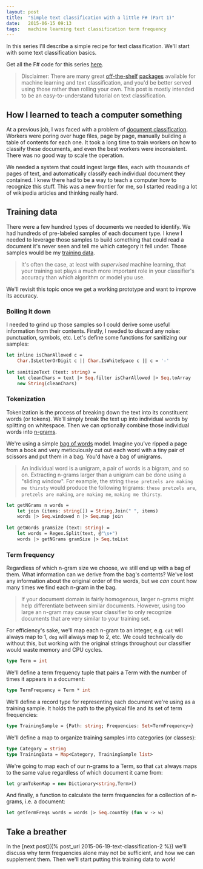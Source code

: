 ```yaml
---
layout: post
title:  "Simple text classification with a little F# (Part 1)"
date:   2015-06-15 09:13
tags:	machine learning text classification term frequency
---
```

In this series I'll describe a simple recipe for text classification. We'll start with some text classification basics.

Get all the F# code for this series [here](https://github.com/taylorwood/ADRDemo).

> Disclaimer: There are many great [off-the-shelf](https://code.google.com/p/word2vec/) [packages](http://scikit-learn.org/stable/tutorial/text_analytics/working_with_text_data.html) available for machine learning and text classification, and you'd be better served using those rather than rolling your own. This post is mostly intended to be an easy-to-understand tutorial on text classification.

## How I learned to teach a computer something

At a previous job, I was faced with a problem of [document classification](https://en.wikipedia.org/wiki/Document_classification). Workers were poring over huge files, page by page, manually building a table of contents for each one. It took a long time to train workers on how to classify these documents, and even the best workers were inconsistent. There was no good way to scale the operation.

We needed a system that could ingest large files, each with thousands of pages of text, and automatically classify each individual document they contained. I knew there had to be a way to teach a computer how to recognize this stuff. This was a new frontier for me, so I started reading a lot of wikipedia articles and thinking really hard.

## Training data

There were a few hundred types of documents we needed to identify. We had hundreds of pre-labeled samples of each document type. I knew I needed to leverage those samples to build something that could read a document it's never seen and tell me which category it fell under. Those samples would be my [training data](https://en.wikipedia.org/wiki/Training_set).

> It's often the case, at least with *supervised* machine learning, that your training set plays a much more important role in your classifier's accuracy than which algorithm or model you use.

We'll revisit this topic once we get a working prototype and want to improve its accuracy.

### Boiling it down

I needed to grind up those samples so I could derive some useful information from their contents. Firstly, I needed to discard any noise: punctuation, symbols, etc. Let's define some functions for sanitizing our samples:

``` ocaml
let inline isCharAllowed c =
    Char.IsLetterOrDigit c || Char.IsWhiteSpace c || c = '-'
    
let sanitizeText (text: string) =
    let cleanChars = text |> Seq.filter isCharAllowed |> Seq.toArray
    new String(cleanChars)
```

### Tokenization

Tokenization is the process of breaking down the text into its constituent words (or tokens). We'll simply break the text up into individual words by splitting on whitespace. Then we can optionally combine those individual words into [n-grams](https://en.wikipedia.org/wiki/N-gram).

We're using a simple [bag of words](http://en.wikipedia.org/wiki/Bag-of-words_model) model. Imagine you've ripped a page from a book and very meticulously cut out each word with a tiny pair of scissors and put them in a bag. You'd have a bag of unigrams.

> An individual word is a unigram, a pair of words is a bigram, and so on. Extracting n-grams larger than a unigram can be done using a "sliding window". For example, the string `these pretzels are making me thirsty` would produce the following trigrams: `these pretzels are`, `pretzels are making`, `are making me`, `making me thirsty`.

``` ocaml
let getNGrams n words =
    let join (items: string[]) = String.Join(" ", items)
    words |> Seq.windowed n |> Seq.map join
    
let getWords gramSize (text: string) =
    let words = Regex.Split(text, @"\s+")
    words |> getNGrams gramSize |> Seq.toList
```

### Term frequency

Regardless of which n-gram size we choose, we still end up with a bag of them. What information can we derive from the bag's contents? We've lost any information about the original order of the words, but we *can* count how many times we find each n-gram in the bag.

> If your document domain is fairly homogenous, larger n-grams might help differentiate between similar documents. However, using too large an n-gram may cause your classifier to only recognize documents that are very similar to your training set.

For efficiency's sake, we'll map each n-gram to an integer, e.g. `cat` will always map to 1, `dog` will always map to 2, etc. We could technically do without this, but working with the original strings throughout our classifier would waste memory and CPU cycles.

``` ocaml
type Term = int
```

We'll define a term frequency tuple that pairs a Term with the number of times it appears in a document:

``` ocaml
type TermFrequency = Term * int
```

We'll define a record type for representing each document we're using as a training sample. It holds the path to the physical file and its set of term frequencies:

``` ocaml
type TrainingSample = {Path: string; Frequencies: Set<TermFrequency>}
```

We'll define a map to organize training samples into categories (or classes):

``` ocaml
type Category = string
type TrainingData = Map<Category, TrainingSample list>
```

We're going to map each of our n-grams to a Term, so that `cat` always maps to the same value regardless of which document it came from:

``` ocaml
let gramTokenMap = new Dictionary<string,Term>()
```

And finally, a function to calculate the term frequencies for a collection of n-grams, i.e. a document:

``` ocaml
let getTermFreqs words = words |> Seq.countBy (fun w -> w)
```

## Take a breather

In the [next post]({% post_url 2015-06-19-text-classification-2 %}) we'll discuss why term frequencies alone may not be sufficient, and how we can supplement them. Then we'll start putting this training data to work!